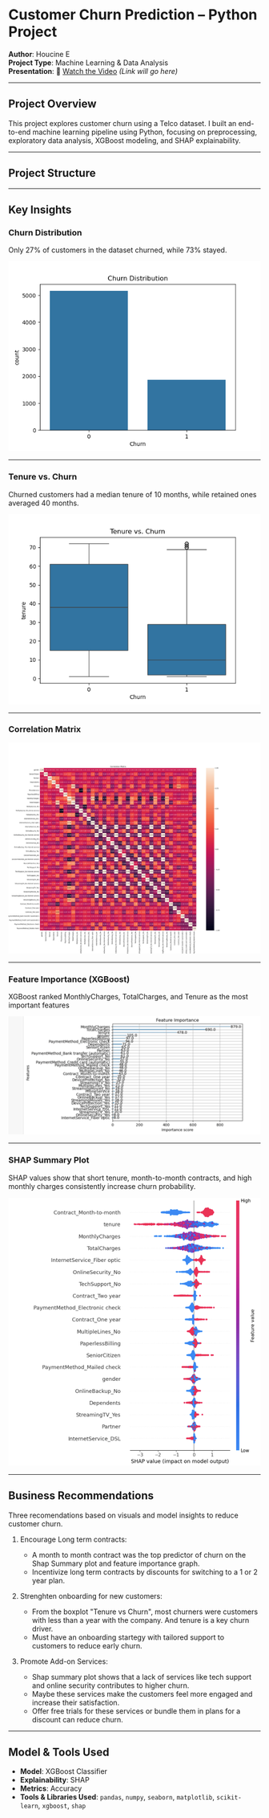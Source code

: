 #  Customer Churn Prediction – Python Project

**Author**: Houcine E  
**Project Type**: Machine Learning & Data Analysis  
**Presentation**: 🎥 [Watch the Video](#) *(Link will go here)*

---

##  Project Overview

This project explores customer churn using a Telco dataset. I built an end-to-end machine learning pipeline using Python, focusing on preprocessing, exploratory data analysis, XGBoost modeling, and SHAP explainability.

---

##  Project Structure


---

##  Key Insights

###  Churn Distribution
Only 27% of customers in the dataset churned, while 73% stayed.

![Churn Distribution](churn_distribution.png)

---

###  Tenure vs. Churn
Churned customers had a median tenure of 10 months, while retained ones averaged 40 months.

![Tenure vs Churn](tenure_vs_churn.png)

---

###  Correlation Matrix


![Correlation Matrix](correlation_matrix.png)

---

###  Feature Importance (XGBoost)
XGBoost ranked MonthlyCharges, TotalCharges, and Tenure as the most important features

![Feature Importance](feature_importance.png)

---

###  SHAP Summary Plot
SHAP values show that short tenure, month-to-month contracts, and high monthly charges consistently increase churn probability.

![SHAP Summary](Shap_summary.png)



---

##  Business Recommendations
Three recomendations based on visuals and model insights to reduce customer churn.

 1. Encourage Long term contracts:
    - A month to month contract was the top predictor of churn on the Shap Summary plot and feature importance graph.
    - Incentivize long term contracts by discounts for switching to a 1 or 2 year plan.
    
 2. Strenghten onboarding for new customers:
    - From the boxplot "Tenure vs Churn", most churners were customers with less than a year with the company. And tenure is a key churn 
    driver.
    - Must have an onboarding startegy with tailored support to customers to reduce early churn.
   
 3. Promote Add-on Services:
    - Shap summary plot shows that a lack of services like tech support and online security contributes to higher churn.
    - Maybe these services make the customers feel more engaged and increase their satisfaction.
    - Offer free trials for these services or bundle them in plans for a discount can reduce churn.
   
   ---

##  Model & Tools Used

- **Model**: XGBoost Classifier  
- **Explainability**: SHAP  
- **Metrics**: Accuracy  
- **Tools & Libraries Used**: `pandas`, `numpy`, `seaborn`, `matplotlib`, `scikit-learn`, `xgboost`, `shap`
 
